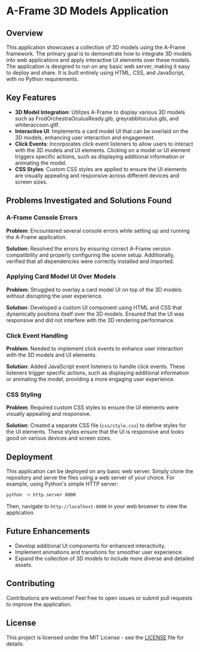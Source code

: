 # A-Frame 3D Models Application

## Overview

This application showcases a collection of 3D models using the A-Frame framework. The primary goal is to demonstrate how to integrate 3D models into web applications and apply interactive UI elements over these models. The application is designed to run on any basic web server, making it easy to deploy and share. It is built entirely using HTML, CSS, and JavaScript, with no Python requirements.

## Key Features

- **3D Model Integration**: Utilizes A-Frame to display various 3D models such as FrodOrchestraOculusReady.glb, greyrabbitoculus.glb, and whiteraccoon.gltf.
- **Interactive UI**: Implements a card model UI that can be overlaid on the 3D models, enhancing user interaction and engagement.
- **Click Events**: Incorporates click event listeners to allow users to interact with the 3D models and UI elements. Clicking on a model or UI element triggers specific actions, such as displaying additional information or animating the model.
- **CSS Styles**: Custom CSS styles are applied to ensure the UI elements are visually appealing and responsive across different devices and screen sizes.

## Problems Investigated and Solutions Found

### A-Frame Console Errors

**Problem**: Encountered several console errors while setting up and running the A-Frame application.

**Solution**: Resolved the errors by ensuring correct A-Frame version compatibility and properly configuring the scene setup. Additionally, verified that all dependencies were correctly installed and imported.

### Applying Card Model UI Over Models

**Problem**: Struggled to overlay a card model UI on top of the 3D models without disrupting the user experience.

**Solution**: Developed a custom UI component using HTML and CSS that dynamically positions itself over the 3D models. Ensured that the UI was responsive and did not interfere with the 3D rendering performance.

### Click Event Handling

**Problem**: Needed to implement click events to enhance user interaction with the 3D models and UI elements.

**Solution**: Added JavaScript event listeners to handle click events. These listeners trigger specific actions, such as displaying additional information or animating the model, providing a more engaging user experience.

### CSS Styling

**Problem**: Required custom CSS styles to ensure the UI elements were visually appealing and responsive.

**Solution**: Created a separate CSS file (`css/style.css`) to define styles for the UI elements. These styles ensure that the UI is responsive and looks good on various devices and screen sizes.

## Deployment

This application can be deployed on any basic web server. Simply clone the repository and serve the files using a web server of your choice. For example, using Python's simple HTTP server:

```bash
python -m http.server 8000
```

Then, navigate to `http://localhost:8000` in your web browser to view the application.

## Future Enhancements

- Develop additional UI components for enhanced interactivity.
- Implement animations and transitions for smoother user experience.
- Expand the collection of 3D models to include more diverse and detailed assets.

## Contributing

Contributions are welcome! Feel free to open issues or submit pull requests to improve the application.

## License

This project is licensed under the MIT License - see the [LICENSE](LICENSE) file for details.
